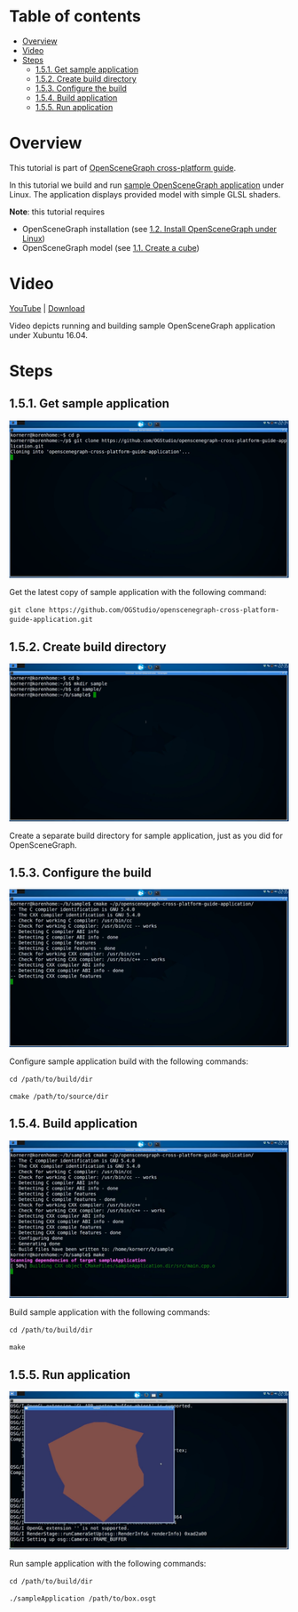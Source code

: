 Table of contents
=================

* [Overview](#overview)
* [Video](#video)
* [Steps](#steps)
  * [1.5.1. Get sample application](#step-get)
  * [1.5.2. Create build directory](#step-build-dir)
  * [1.5.3. Configure the build](#step-cfg)
  * [1.5.4. Build application](#step-build)
  * [1.5.5. Run application](#step-run)


<a name="overview"/>

Overview
========

This tutorial is part of [OpenSceneGraph cross-platform guide](http://github.com/OGStudio/openscenegraph-cross-platform-guide).

In this tutorial we build and run
[sample OpenSceneGraph application](http://github.com/OGStudio/openscenegraph-cross-platform-guide-application)
under Linux. The application displays provided model with simple GLSL shaders.

**Note**: this tutorial requires
* OpenSceneGraph installation (see [1.2. Install OpenSceneGraph under Linux](../1.2.InstallUnderLinux))
* OpenSceneGraph model (see [1.1. Create a cube](../1.1.CreateCube))

<a name="video"/>

Video
=====

[YouTube](https://youtu.be/5wL0H0W2oWQ) | [Download](readme/video.mp4)

Video depicts running and building sample OpenSceneGraph application
under Xubuntu 16.04.

<a name="steps"/>

Steps
=====


<a name="step-get"/>

1.5.1. Get sample application
-----------------------------

  ![Screenshot](readme/f027.png)

  Get the latest copy of sample application with the following command:

  `git clone https://github.com/OGStudio/openscenegraph-cross-platform-guide-application.git`

<a name="step-build-dir"/>

1.5.2. Create build directory
-----------------------------

  ![Screenshot](readme/f045.png)

  Create a separate build directory for sample application, just as you did for
  OpenSceneGraph.

<a name="step-cfg"/>

1.5.3. Configure the build
--------------------------

  ![Screenshot](readme/f063.png)

  Configure sample application build with the following commands:
 
  `cd /path/to/build/dir`

  `cmake /path/to/source/dir`

<a name="step-build"/>

1.5.4. Build application
------------------------

  ![Screenshot](readme/f070.png)

  Build sample application with the following commands:

  `cd /path/to/build/dir`

  `make`

<a name="step-run"/>

1.5.5. Run application
----------------------

  ![Screenshot](readme/f101.png)

  Run sample application with the following commands:

  `cd /path/to/build/dir`

  `./sampleApplication /path/to/box.osgt`

